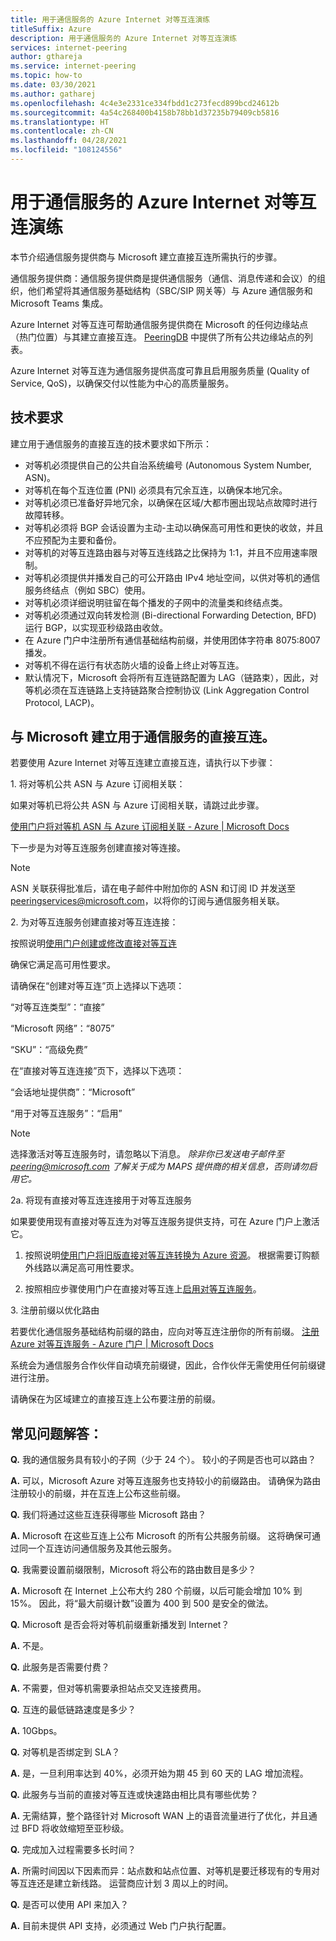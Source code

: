 ```yaml
---
title: 用于通信服务的 Azure Internet 对等互连演练
titleSuffix: Azure
description: 用于通信服务的 Azure Internet 对等互连演练
services: internet-peering
author: gthareja
ms.service: internet-peering
ms.topic: how-to
ms.date: 03/30/2021
ms.author: gatharej
ms.openlocfilehash: 4c4e3e2331ce334fbdd1c273fecd899bcd24612b
ms.sourcegitcommit: 4a54c268400b4158b78bb1d37235b79409cb5816
ms.translationtype: HT
ms.contentlocale: zh-CN
ms.lasthandoff: 04/28/2021
ms.locfileid: "108124556"
---
```

# <a name="azure-internet-peering-for-communications-services-walkthrough"></a>用于通信服务的 Azure Internet 对等互连演练

本节介绍通信服务提供商与 Microsoft 建立直接互连所需执行的步骤。

通信服务提供商：通信服务提供商是提供通信服务（通信、消息传递和会议）的组织，他们希望将其通信服务基础结构（SBC/SIP 网关等）与 Azure 通信服务和 Microsoft Teams 集成。 

Azure Internet 对等互连可帮助通信服务提供商在 Microsoft 的任何边缘站点（热门位置）与其建立直接互连。 [PeeringDB](https://www.peeringdb.com/net/694) 中提供了所有公共边缘站点的列表。

Azure Internet 对等互连为通信服务提供高度可靠且启用服务质量 (Quality of Service, QoS)，以确保交付以性能为中心的高质量服务。

## <a name="technical-requirements"></a>技术要求
建立用于通信服务的直接互连的技术要求如下所示：
-   对等机必须提供自己的公共自治系统编号 (Autonomous System Number, ASN)。
-   对等机在每个互连位置 (PNI) 必须具有冗余互连，以确保本地冗余。
-   对等机必须已准备好异地冗余，以确保在区域/大都市圈出现站点故障时进行故障转移。
-   对等机必须将 BGP 会话设置为主动-主动以确保高可用性和更快的收敛，并且不应预配为主要和备份。
-   对等机的对等互连路由器与对等互连线路之比保持为 1:1，并且不应用速率限制。
-   对等机必须提供并播发自己的可公开路由 IPv4 地址空间，以供对等机的通信服务终结点（例如 SBC）使用。 
-   对等机必须详细说明驻留在每个播发的子网中的流量类和终结点类。 
-   对等机必须通过双向转发检测 (Bi-directional Forwarding Detection, BFD) 运行 BGP，以实现亚秒级路由收敛。
-   在 Azure 门户中注册所有通信基础结构前缀，并使用团体字符串 8075:8007 播发。
-   对等机不得在运行有状态防火墙的设备上终止对等互连。 
-   默认情况下，Microsoft 会将所有互连链路配置为 LAG（链路束），因此，对等机必须在互连链路上支持链路聚合控制协议 (Link Aggregation Control Protocol, LACP)。

## <a name="establishing-direct-interconnect-with-microsoft-for-communications-services"></a>与 Microsoft 建立用于通信服务的直接互连。

若要使用 Azure Internet 对等互连建立直接互连，请执行以下步骤：

1\.    将对等机公共 ASN 与 Azure 订阅相关联：

如果对等机已将公共 ASN 与 Azure 订阅相关联，请跳过此步骤。

[使用门户将对等机 ASN 与 Azure 订阅相关联 - Azure | Microsoft Docs](./howto-subscription-association-portal.md)

下一步是为对等互连服务创建直接对等连接。

> [!NOTE]
> ASN 关联获得批准后，请在电子邮件中附加你的 ASN 和订阅 ID 并发送至 peeringservices@microsoft.com，以将你的订阅与通信服务相关联。 

2\.    为对等互连服务创建直接对等互连连接：

按照说明[使用门户创建或修改直接对等互连](./howto-direct-portal.md)

确保它满足高可用性要求。

请确保在“创建对等互连”页上选择以下选项：

“对等互连类型”：“直接”

“Microsoft 网络”：“8075”

“SKU”：“高级免费”


在“直接对等互连连接”页下，选择以下选项：

“会话地址提供商”：“Microsoft”

“用于对等互连服务”：“启用”

> [!NOTE] 
> 选择激活对等互连服务时，请忽略以下消息。
> *除非你已发送电子邮件至 peering@microsoft.com 了解关于成为 MAPS 提供商的相关信息，否则请勿启用它。*


  2a. 将现有直接对等互连连接用于对等互连服务

如果要使用现有直接对等互连为对等互连服务提供支持，可在 Azure 门户上激活它。
1.  按照说明[使用门户将旧版直接对等互连转换为 Azure 资源](./howto-legacy-direct-portal.md)。
根据需要订购额外线路以满足高可用性要求。

2.  按照相应步骤使用门户在直接对等互连上[启用对等互连服务](./howto-peering-service-portal.md)。




3\.    注册前缀以优化路由

若要优化通信服务基础结构前缀的路由，应向对等互连注册你的所有前缀。
[注册 Azure 对等互连服务 - Azure 门户 | Microsoft Docs](../peering-service/azure-portal.md)

系统会为通信服务合作伙伴自动填充前缀键，因此，合作伙伴无需使用任何前缀键进行注册。 

请确保在为区域建立的直接互连上公布要注册的前缀。


## <a name="faqs"></a>常见问题解答：

**Q.**  我的通信服务具有较小的子网（少于 24 个）。 较小的子网是否也可以路由？

**A.**  可以，Microsoft Azure 对等互连服务也支持较小的前缀路由。 请确保为路由注册较小的前缀，并在互连上公布这些前缀。

**Q.**  我们将通过这些互连获得哪些 Microsoft 路由？

**A.** Microsoft 在这些互连上公布 Microsoft 的所有公共服务前缀。 这将确保可通过同一个互连访问通信服务及其他云服务。

**Q.**  我需要设置前缀限制，Microsoft 将公布的路由数目是多少？

**A.** Microsoft 在 Internet 上公布大约 280 个前缀，以后可能会增加 10% 到 15%。 因此，将“最大前缀计数”设置为 400 到 500 是安全的做法。

**Q.** Microsoft 是否会将对等机前缀重新播发到 Internet？

**A.** 不是。

**Q.** 此服务是否需要付费？

**A.** 不需要，但对等机需要承担站点交叉连接费用。

**Q.** 互连的最低链路速度是多少？

**A.** 10Gbps。

**Q.** 对等机是否绑定到 SLA？

**A.** 是，一旦利用率达到 40%，必须开始为期 45 到 60 天的 LAG 增加流程。

**Q.** 此服务与当前的直接对等互连或快速路由相比具有哪些优势？

**A.** 无需结算，整个路径针对 Microsoft WAN 上的语音流量进行了优化，并且通过 BFD 将收敛缩短至亚秒级。

**Q.** 完成加入过程需要多长时间？

**A.** 所需时间因以下因素而异：站点数和站点位置、对等机是要迁移现有的专用对等互连还是建立新线路。 运营商应计划 3 周以上的时间。

**Q.** 是否可以使用 API 来加入？

**A.** 目前未提供 API 支持，必须通过 Web 门户执行配置。